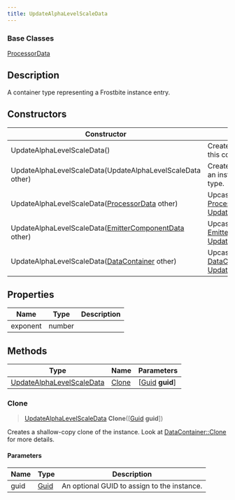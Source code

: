 ```yaml
---
title: UpdateAlphaLevelScaleData
---
```

### Base Classes

[ProcessorData](/vext/ref/fb/processordata/)

## Description

A container type representing a Frostbite instance entry.

## Constructors

| Constructor                                                                          | Description                                                                                                                               |
| ------------------------------------------------------------------------------------ | ----------------------------------------------------------------------------------------------------------------------------------------- |
| UpdateAlphaLevelScaleData()                                                          | Create a new instance of this container type.                                                                                             |
| UpdateAlphaLevelScaleData(UpdateAlphaLevelScaleData other)                           | Create a reference copy of an instance of the same type.                                                                                  |
| UpdateAlphaLevelScaleData([ProcessorData](/vext/ref/fb/processordata/) other)                      | Upcast an instance of type [ProcessorData](/vext/ref/fb/processordata/) to [UpdateAlphaLevelScaleData](/vext/ref/fb/updatealphalevelscaledata/).                      |
| UpdateAlphaLevelScaleData([EmitterComponentData](/vext/ref/fb/emittercomponentdata/) other)        | Upcast an instance of type [EmitterComponentData](/vext/ref/fb/emittercomponentdata/) to [UpdateAlphaLevelScaleData](/vext/ref/fb/updatealphalevelscaledata/).        |
| UpdateAlphaLevelScaleData([DataContainer](/vext/ref/shared/class/datacontainer) other) | Upcast an instance of type [DataContainer](/vext/ref/shared/class/datacontainer) to [UpdateAlphaLevelScaleData](/vext/ref/fb/updatealphalevelscaledata/). |

## Properties

| Name     | Type   | Description |
| -------- | ------ | ----------- |
| exponent | number |             |

## Methods

| Type                                                   | Name            | Parameters                                     |
| ------------------------------------------------------ | --------------- | ---------------------------------------------- |
| [UpdateAlphaLevelScaleData](/vext/ref/fb/updatealphalevelscaledata/) | [Clone](#clone) | \[[Guid](/vext/ref/shared/class/guid) **guid**\] |

### Clone

> [UpdateAlphaLevelScaleData](/vext/ref/fb/updatealphalevelscaledata/) **Clone**(\[[Guid](/vext/ref/shared/class/guid) **guid**\])

Creates a shallow-copy clone of the instance. Look at [DataContainer::Clone](/vext/ref/shared/class/datacontainer#clone) for more details.

#### Parameters

| Name | Type         | Description                                 |
| ---- | ------------ | ------------------------------------------- |
| guid | [Guid](/vext/ref/shared/class/guid/) | An optional GUID to assign to the instance. |
